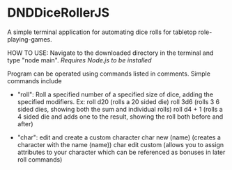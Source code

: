 # DNDDiceRollerJS
A simple terminal application for automating dice rolls for tabletop role-playing-games.


HOW TO USE:
Navigate to the downloaded directory in the terminal and type "node main". *Requires Node.js to be installed*

Program can be operated using commands listed in comments. Simple commands include
- "roll": Roll a specified number of a specified size of dice, adding the specified modifiers. Ex:
        roll d20              (rolls a 20 sided die)
        roll 3d6              (rolls 3 6 sided dies, showing both the sum and individual rolls)
        roll d4 + 1           (rolls a 4 sided die and adds one to the result, showing the roll both before and after)

- "char": edit and create a custom character
        char new (name)        (creates a character with the name (name))
        char edit custom       (allows you to assign attributes to your character which can be referenced as bonuses in later roll commands)
